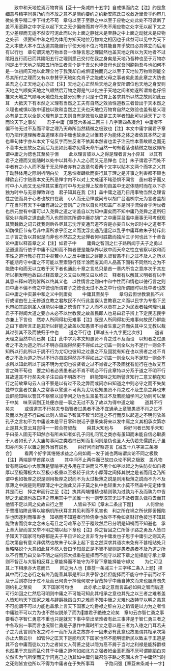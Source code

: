 <!-- { "loadSidebar": true } -->
　　致中和天地位焉万物育焉【芟十一条减四十五字】自戒惧而约之【注】约是愈细意与精字同类乃约而不放之意不是简约要约之约新安陈氏曰收敛近里贵乎约审几微处贵乎精二字下得尤不苟　章句以至于至静之中以至于应物之处此处不可读断了盖不用至静之中字无以起下文之无少偏倚而其守不失不用应物之处字无以起下文之无少差缪而无适不然安可泥此而以为上面之静犹未是至静之中上面之动犹未是应物之处邪　须要知中和之相为体用方知天地位万物育之相因也于此益可以见中为天下之大本使大本不立达道其能自行乎使天地不位万物其能自育乎故曰必其体立而后用有以行也　章句谓天地万物本吾一体静言思之理固然也盖天地之所以为天地者不过隂阳五行而已而其隂阳五行之理则悉己交付在我之身矣是天地乃吾种也至于万物亦同是出于天地之隂阳五行所生者真个是干吾父也坤吾母也民吾同胞物吾与也如何不是一体初间天地以此理全付于我我却自戒惧谨独而充之以至于天地位万物育则能全尽其所付之理而又有以参賛乎天地如克肖子之能成父母之事者矣此盖此章之大防也　盖吾之心正天地之心亦正【注】天地之心正然后天地之身安所谓位也天地之身安则天地之气顺矣天地之气顺然后万物之得是气以化生于天地之间者始遂所谓育也仔细推来天地之气顺与天地位处无甚分别朱子只是于位育上各求其所以然之故则如此云耳　大抵天下有本然之义理有当然之工夫有自然之效验性道教三者皆出于天本然之义理也戒惧以致中谨独以致和当然之工夫也天地位万物育自然之效验也盖有是义理必有是工夫以全是义理有是工夫则自有是效验以应是工夫学者知此可以读天下之书而论天下之事矣
　　君子中庸【章芟六条减二百三十八字第四条凑合】中庸者不偏不倚无过不及而平常之理乃天命所当然精微之极致也【注】本文中庸字属君子章句乃把作道理解者盖道理本自中庸也故承之以惟君子为能体之体之者依其本然之谓也章句体字亦从本文下句反字而生反者不依其本然者也孟子注云性本善故顺之而无不善本无恶故反之而后为恶如此看亦见得天命所当然一句有着落也精微之极致即所谓中庸之为徳也其至矣乎但
　　此以理言彼以人之得是理者言为小异耳　以其有君子之德而又能随时以处中以其有小人之心而又无忌惮也【注】朱子谓君子而处不中者有之小人而不至于无忌惮者亦有之故章句着两个又字以贴本文两个而字之义其于动静体用之际剖析明白矣　无忌惮者肆欲而妄行其于理之是非事之利害都不顾也肆欲妄行字贴置本文无所忌惮字内不以对上文戒谨不睹恐惧不闻言　虽曰君子而又时中小人而又无忌惮其实重在时中与无忌惮上故章句自盖中无定体随时而在以下亦独为时中与无忌惮致详也　君子知其在我【注】盖中庸之道乃日用事物当然之理皆性之徳而具于心者也故曰在我　小人而无忌惮或问专以胡广吕温栁宗元为言者盖胡广在当时有天下中庸有胡公之誉则广之所以自负可知盖广本是同乎流俗合乎汚世者也宗元尝有中庸可以入尧舜之道之论盖自以为知中庸矣而不知中庸乃尧舜之道所归宿处非尧舜之道由此而入也然则其所谓中庸亦胡广之中庸耳吕温中庸事无可考但观其赞魏徴之词云抚我则后各尽其志沈浮变通吾道不穷是亦妄自以为识时中之道者不知魏徴臣节有亏非中庸所求乎臣之义而沈浮变通乃适足以乱乎中庸耳故朱子特斥此三子言之皆以其似是而非也不然古之无忌惮者何可胜数而独斥三子何也此下十章皆论中庸以释首章之义【注】如君子中
　　庸舜之智回之仁子路所闻于夫子之勇以至遵道而行依乎中庸不见知而不悔者便是能存养以致中而天命之性立省察以致和而率性之道行教亦在其中矣若小人之反中庸民之鲜能乆贤智愚不肖之过不及人之所以不能期月守中庸之不可能以至索隠行怪半涂而废其间人品髙下固有不同然均之为不能致中和而无以立教于天下者也通此十章之言总只是首一章内所含之意序次于其左所以相发明也故曰以释首章之义又曰以明又曰以终云　释者有以解其义明者有以申其意曰释曰明则皆所以终其义也　以性情言之则曰中和中性而和情也以徳行言之则曰中庸不偏不倚之中徳也所谓君子之徳也无过不及之中行也所谓随时以处中者也故曰中庸之中实兼中和之义中则庸矣
　　中庸其至矣乎
　　章句云但世教衰民不兴行或谓由在上无修道立教之君故民不兴行此盖误认世教衰之义而以民字为专指下民也审如其説则圣人但能以中庸之徳责在下之人而不以责在上之为民表者独何理也且君子不得闻大道之要亦未必不以世教衰之故盖民即人也易曰君子辨上下定民志民字亦兼上下言也　然亦人所同得初无难事【注】既是人所同得初无难事何故民乃鲜能之曰下章所言正是其所以鲜能之故盖以知愚贤不肖者生禀之异而失其中又无教以裁其过引其不及而使归于中也
　　道之不行也【章减五十九字更定次序】
　　道者天理之当然中而已矣【注】此中字为本文知愚贤不肖之过不及而设　以知者之过愚者之不及为道之所以不明亦自説得然更不得如此之切盖一则全以为不足行一则全不知所以行此所以于説不行为尤切也彼知之过愚之不及固犹有知在也以贤者之过不肖者之不及为道之所以不行亦自説得然亦不得如此之切盖一则全以为不足知一则全不求所以知此所以于説不明为尤切也彼贤者之过不肖者之不及固犹有能行在也故交互言之殊不苟也　要之知者必贤愚者必不肖不明必不行此章特以分系于道之不明不行耳故道其不行矣夫朱子注曰由不明故不行　鲜能知味之知所譬含知行二意又稍在知行之前故章句云人自不察是以有过不及之弊而或问亦曰知道之中则必守之而不失矣　独举饮食者饮食人之常事以譬道不可离为尤切也知愚贤不肖之过不及生禀之异也末云鲜能知味以警其不察啓以加学问之功也生禀虽有过不及若能加学问之功则可以至于中矣　味烹调到正处便亦是一事之无过不及了故以为得中道之喻
　　道其不行矣夫
　　或谓道其不行矣夫专指智者过愚者不及不宜通承上章智愚贤不肖之过不及而以为道不行曰如此则人皆曰予智其不智当起道之不行而反以起道之不明何欤盖孔子之言初不为中庸设本是平日零碎説话子思采集将来以发中庸之义其相承次第亦止是其大意云耳岂得一一若合符契哉
　　舜其大知也与
　　舜好问者已知乎未知乎曰圣人固无不知然亦有所未知者如孔子问礼问官之类亦有虽知而未能自信必取质于人者如孔子入太庙每事问之类若曰已知而复问则是伪也圣人无伪若先儒説孔子虽知亦问朱子以置之圈外当有説也
　　舜好问而好察迩言【减五十八字第三条凑合】
　　看两个好字其惓惓求益之心何如哉一发于诚也两端谓众论不同之极致【注】两端是举首尾以该
　　其中间不止两件而已故曰众论不同之极致　盖凡物皆有两端如小大厚薄是譬喻字近多用在正讲而又不用个如字以起之为失防矣如自极厚以至极薄极大以至极小极重以至极轻于此大小厚薄之间择其説之是者而用之乃所谓中也如极厚之説是则用极厚之説而不为太过极薄之説是则用极薄之説而不为不及厚薄之中説是则用厚薄之中之説此又非子莫之执中也轻重大小莫不然盖中无定体惟其是而已　择之审而行之至【注】执其两端惟精也精则孰为过孰为不及而孰为中皆辨之无或混也故曰择之审用其中于民惟一也一则专取其无过不及者直头做将去而其他皆不足以间之矣故曰行之至
　　人皆曰予知【章末二条出下题】
　　人何曽纳于罟擭陷阱此等以喻祸机所伏耳言其见利而不见害也　利之所在祸之所伏即罟擭陷阱也因逐利而罹害也　知祸而不知避者行险侥幸也故卒不免如贪财好色彼岂不知其能致害而侥幸之念未忘苟且之习难革必至于覆败然后已分明是知祸而不知避也　承上章大智而言又举不明之端以起下章也【注】舜之智回之仁所答子路之勇及人皆曰予知天下国家可均等都是夫子平日评论之言非专为中庸发也子思于中庸引之则其先后次第自有意义非偶然也故朱子以承上起下言之然深求其语次未免有不甚相贴处只当略略説个大意如此耳不然人皆曰予知章正是不智不智则是愚者愚者不及乃道之所以不行而乃曰又举不明之端何邪大抵重在能择而不能守以起下章之能择能守承上章则不智正与大智相反耳上章能择而不能守为不智下章能择能守却又
　　为仁可见其上下相承亦大意而已
　　回之为人也【章芟一条减三十三字移二条入上题】择其中而行之必行之有终乃能善其事是所以贵乎智也若但能择而不能守中于前而过不及于后则亦归于过不及而已何贵于择哉何取于智哉择乎中庸自博文而来也服膺勿失则约礼之至矣
　　天下国家可均也
　　此亦承上章之意而言盖必如舜之智而后道可行如回之仁然后可明则中庸之不可能可知此其相承之意也其先之以三者之难者盖人皆知均天下国家之难与辞爵禄蹈白刃之难而不知中庸之尤难也故特举以明之愚意不可能谓不可以力能也盖承上言天下国家之均爵禄之辞白刃之蹈皆是以力为之者惟中庸独不可以力为也不然似説杀了而为雄君子絶徳之论矣　章句云亦智仁勇之事要看亦字智仁勇意不重也只是就天下事中举出至难者有此三事非是于智仁勇三者之中各取出一事而言也况智仁勇是子思作中庸时所立之意以是三者为入徳之门耳若夫子之为此言则所发之时不一而所为发之故亦不一固未必有此意也故愚谓其相承次第亦止大槩云尔　如管仲之匡天下是能均天下国家也然不能明徳新民以致主于王道是其不合中庸而徒以力为之者如丈人荷蒉之徒以隠为髙不屑于当时之利禄是能辞爵禄也然果于忘世而乱伦其于中庸之道何如如北方之强者袵金革死而不厌可谓能蹈白刃矣然实为气所使而无学问克己之功其如中庸何哉召忽子路之死固未合于中庸然当时之死则皆宜也所以不得为中庸者在于失所事耳
　　子路问强【章芟末条减十一字】
